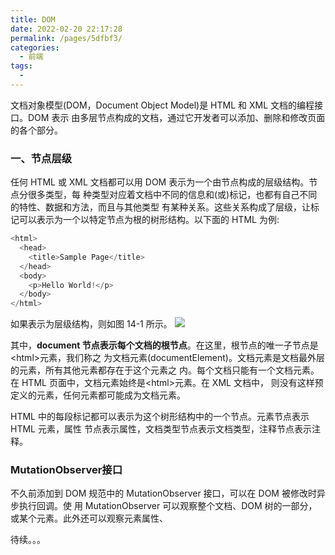 ```yaml
---
title: DOM
date: 2022-02-20 22:17:28
permalink: /pages/5dfbf3/
categories:
  - 前端
tags:
  -
---
```


文档对象模型(DOM，Document Object Model)是 HTML 和 XML 文档的编程接口。DOM 表示 由多层节点构成的文档，通过它开发者可以添加、删除和修改页面的各个部分。

### 一、节点层级

任何 HTML 或 XML 文档都可以用 DOM 表示为一个由节点构成的层级结构。节点分很多类型，每 种类型对应着文档中不同的信息和(或)标记，也都有自己不同的特性、数据和方法，而且与其他类型 有某种关系。这些关系构成了层级，让标记可以表示为一个以特定节点为根的树形结构。以下面的 HTML 为例:

```js
<html>
  <head>
    <title>Sample Page</title>
  </head>
  <body>
    <p>Hello World!</p>
  </body>
</html>
```

如果表示为层级结构，则如图 14-1 所示。
![](https://gitee.com/gan_chuan_yin/blog-image/raw/master/img/20220220222118.png)

其中，**document 节点表示每个文档的根节点**。在这里，根节点的唯一子节点是\<html>元素，我们称之 为文档元素(documentElement)。文档元素是文档最外层的元素，所有其他元素都存在于这个元素之 内。每个文档只能有一个文档元素。在 HTML 页面中，文档元素始终是\<html>元素。在 XML 文档中， 则没有这样预定义的元素，任何元素都可能成为文档元素。

HTML 中的每段标记都可以表示为这个树形结构中的一个节点。元素节点表示 HTML 元素，属性 节点表示属性，文档类型节点表示文档类型，注释节点表示注释。



### MutationObserver接口

不久前添加到 DOM 规范中的 MutationObserver 接口，可以在 DOM 被修改时异步执行回调。使 用 MutationObserver 可以观察整个文档、DOM 树的一部分，或某个元素。此外还可以观察元素属性、


待续。。。
